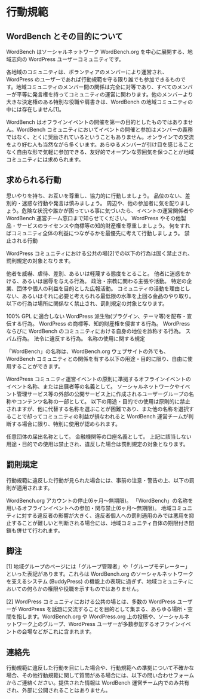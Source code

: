 # 行動規範

## WordBench とその目的について

WordBench はソーシャルネットワーク WordBench.org を中心に展開する、地域志向の WordPress ユーザーコミュニティです。

各地域のコミュニティは、ボランティアのメンバーにより運営され、WordPress のユーザーであれば行動規範を守る限り誰でも参加できるものです。地域コミュニティのメンバー間の関係は完全に対等であり、すべてのメンバーが平等に発言権を持ってコミュニティの運営に関わります。他のメンバーより大きな決定権のある特別な役職や肩書きは、WordBench の地域コミュニティの中には存在しません[1]。

WordBench はオフラインイベントの開催を第一の目的としたものではありません。WordBench コミュニティにおいてイベントの開催と参加はメンバーの義務ではなく、とくに奨励されているということもありません。オンラインでの交流をより好む人も当然ながら多くいます。あらゆるメンバーが引け目を感じることなく自由な形で気軽に参加できる、友好的でオープンな雰囲気を保つことが地域コミュニティには求められます。

## 求められる行動

思いやりを持ち、お互いを尊重し、協力的に行動しましょう。
品位のない、差別的・迷惑な行動や発言は慎みましょう。
周辺や、他の参加者に気を配りましょう。危険な状況や誰かが困っている事に気づいたら、イベントの運営関係者や WordBench 運営チーム窓口まで知らせてください。
WordPress やその他製品・サービスのライセンスや商標等の知的財産権を尊重しましょう。
何をすればコミュニティ全体の利益につながるかを最優先に考えて行動しましょう。
禁止される行動

WordPress コミュニティにおける公共の場[2]での以下の行為は固く禁止され、罰則規定の対象となります。

他者を威嚇、虐待、差別、あるいは軽蔑する態度をとること。
他者に迷惑をかける、あるいは屈辱を与える行為。
政治・宗教に関わる主張や活動。
特定の企業、団体や個人の利益を目的とした広報活動。
コミュニティの活動を理由としない、あるいはそれに必要と考えられる最低限の水準を上回る金品のやり取り。
以下の行為は場所に関係なく禁止され、罰則規定の対象となります。

100% GPL に適合しない WordPress 派生物(プラグイン、テーマ等)を配布・宣伝する行為。
WordPress の商標等、知的財産権を侵害する行為。
WordPress ならびに WordBench のコミュニティにおける自身の地位を詐称する行為。
スパム行為。
法令に違反する行為。
名称の使用に関する規定

「WordBench」の名称は、WordBench.org ウェブサイトの外でも、WordBench コミュニティとの関係を有する以下の用途・目的に限り、自由に使用することができます。

WordPress コミュニティ運営イベントの原則に準拠するオフラインイベントのイベント名称、または出展者等の名義として。
ソーシャルネットワークやイベント管理サービス等の外部の公開サービス上に作成されるユーザーグループの名称やコンテンツ名称の一部として。
以下の用途・目的での使用は原則的に禁止されますが、他に代替する名称を選ぶことが困難であり、また他の名称を選択することで却ってコミュニティの利益が損なわれると WordBench 運営チームが判断する場合に限り、特別に使用が認められます。

任意団体の届出名称として。
金融機関等の口座名義として。
上記に該当しない用途・目的での使用は禁止され、違反した場合は罰則規定の対象となります。

## 罰則規定

行動規範に違反した行動が見られた場合には、事前の注意・警告の上、以下の罰則が適用されます。

WordBench.org アカウントの停止(6ヶ月〜無期限)。
「WordBench」の名称を用いるオフラインイベントへの参加・関与禁止(6ヶ月〜無期限)。
地域コミュニティに対する違反者の影響が大きく、違反者個人への罰則適用のみでは悪用を抑止することが難しいと判断される場合には、地域コミュニティ自体の期限付き閉鎖も併せて行われます。

## 脚注

[1] 地域グループのページには「グループ管理者」や「グループモデレーター」といった表記があります。これらは WordBench.org のソーシャルネットワークを支えるシステム (BuddyPress) の機能上の表現に過ぎず、地域コミュニティにおいての何らかの権限や役職を示すものではありません。

[2] WordPress コミュニティにおける公共の場とは、多数の WordPress ユーザーが WordPress を話題に交流することを目的として集まる、あらゆる場所・空間を指します。WordBench.org や WordPress.org 上の投稿や、ソーシャルネットワーク上のグループ、WordPress ユーザーが多数参加するオフラインイベントの会場などがこれに含まれます。

## 連絡先

行動規範に違反した行動を目にした場合や、行動規範への準拠について不確かな場合、その他行動規範に関して質問がある場合には、以下の問い合わせフォームからご連絡ください。提供された情報は WordBench 運営チーム内でのみ共有され、外部に公開されることはありません。